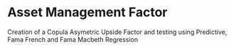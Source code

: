 # Asset Management Factor
 Creation of a Copula Asymetric Upside Factor and testing using Predictive, Fama French and Fama Macbeth Regression
